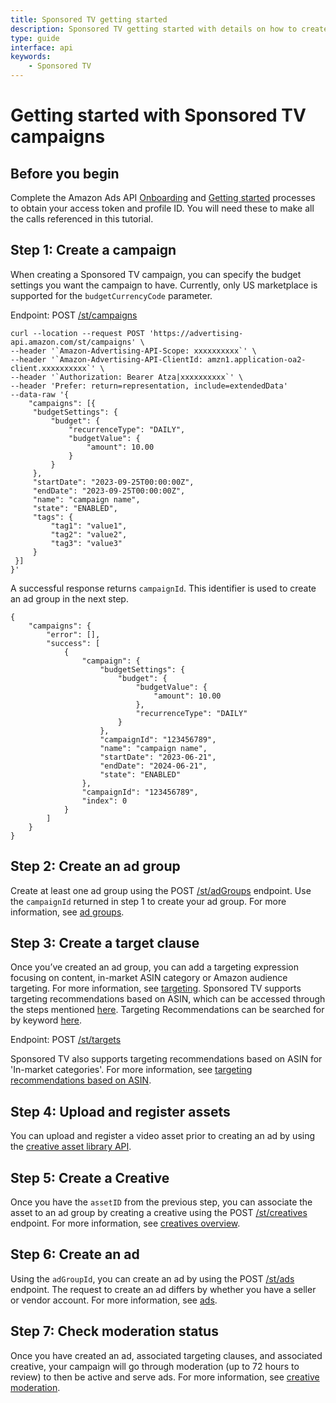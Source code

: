 ```yaml
---
title: Sponsored TV getting started
description: Sponsored TV getting started with details on how to create a campaign.
type: guide
interface: api
keywords:
    - Sponsored TV
---
```


# Getting started with Sponsored TV campaigns



## Before you begin

Complete the Amazon Ads API [Onboarding](guides/onboarding/overview) and [Getting started](guides/get-started/overview) processes to obtain your access token and profile ID. You will need these to make all the calls referenced in this tutorial.

## Step 1: Create a campaign

When creating a Sponsored TV campaign, you can specify the budget settings you want the campaign to have. Currently, only US marketplace is supported for the `budgetCurrencyCode` parameter.

Endpoint: POST [/st/campaigns](sponsored-tv-open-beta/#tag/Campaigns/operation/CreateSponsoredTvCampaigns)

```
curl --location --request POST 'https://advertising-api.amazon.com/st/campaigns' \
--header '`Amazon-Advertising-API-Scope: xxxxxxxxxx`' \
--header '`Amazon-Advertising-API-ClientId: amzn1.application-oa2-client.xxxxxxxxxx`' \
--header '`Authorization: Bearer Atza|xxxxxxxxxx`' \
--header 'Prefer: return=representation, include=extendedData'
--data-raw '{
    "campaigns": [{
     "budgetSettings": {
         "budget": {
             "recurrenceType": "DAILY",
             "budgetValue": {
                 "amount": 10.00
             }
         }
     },
     "startDate": "2023-09-25T00:00:00Z",
     "endDate": "2023-09-25T00:00:00Z",
     "name": "campaign name",
     "state": "ENABLED",
     "tags": {
         "tag1": "value1",
         "tag2": "value2",
         "tag3": "value3"
     }
 }]
}'
```

A successful response returns `campaignId`. This identifier is used to create an ad group in the next step.

```
{
    "campaigns": {
        "error": [],
        "success": [
            {
                "campaign": {
                    "budgetSettings": {
                        "budget": {
                            "budgetValue": {
                                "amount": 10.00
                            },
                            "recurrenceType": "DAILY"
                        }
                    },
                    "campaignId": "123456789",
                    "name": "campaign name",
                    "startDate": "2023-06-21",
                    "endDate": "2024-06-21",
                    "state": "ENABLED"
                },
                "campaignId": "123456789",
                "index": 0
            }
        ]
    }
}
```

## Step 2: Create an ad group

Create at least one ad group using the POST [/st/adGroups](sponsored-tv-open-beta/#tag/AdGroups/operation/CreateSponsoredTvAdGroups) endpoint. Use the `campaignId` returned in step 1 to create your ad group. For more information, see [ad groups](guides/sponsored-tv/ad-groups).

## Step 3: Create a target clause

Once you’ve created an ad group, you can add a targeting expression focusing on content, in-market ASIN category or Amazon audience targeting. For more information, see [targeting](guides/sponsored-tv/targeting). Sponsored TV supports targeting recommendations based on ASIN, which can be accessed through the steps mentioned [here](sponsored-display/3-0/openapi#tag/Targeting-Recommendations). Targeting Recommendations can be searched for by keyword [here](https://advertising.amazon.com/API/docs/en-us/targetable-entities#operation/TextInputSearch).

Endpoint: POST [/st/targets](sponsored-tv-open-beta/#tag/TargetingClauses/operation/CreateSponsoredTvTargetingClauses)

Sponsored TV also supports targeting recommendations based on ASIN for 'In-market categories'. For more information, see [targeting recommendations based on ASIN](guides/sponsored-tv/targeting#targeting-recommendations-based-on-asin).

## Step 4: Upload and register assets

You can upload and register a video asset prior to creating an ad by using the [creative asset library API](guides/creative-asset/asset-library-overview).

## Step 5: Create a Creative

Once you have the `assetID` from the previous step, you can associate the asset to an ad group by creating a creative using the POST [/st/creatives](sponsored-tv-open-beta/#tag/Creatives/operation/CreateSponsoredTvCreatives) endpoint. For more information, see [creatives overview](guides/sponsored-tv/creatives/overview).

## Step 6: Create an ad

Using the `adGroupId`, you can create an ad by using the POST [/st/ads](sponsored-tv-open-beta/#tag/Ads/operation/CreateSponsoredTvAds) endpoint. The request to create an ad differs by whether you have a seller or vendor account. For more information, see [ads](guides/sponsored-tv/ads).


## Step 7: Check moderation status

Once you have created an ad, associated targeting clauses, and associated creative, your campaign will go through moderation (up to 72 hours to review) to then be active and serve ads. For more information, see [creative moderation](guides/sponsored-tv/creatives/creative-moderation).

